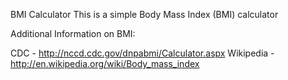 BMI Calculator
This is a simple Body Mass Index (BMI) calculator

Additional Information on BMI:
  
  CDC - http://nccd.cdc.gov/dnpabmi/Calculator.aspx 
  Wikipedia - http://en.wikipedia.org/wiki/Body_mass_index
